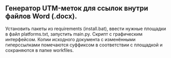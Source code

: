 ## Генератор UTM-меток для ссылок внутри файлов Word (.docx).
Установить пакеты из requirements (install.bat), ввести нужные площадки в файл platforms.txt, запустить main.py. Скрипт с графическим интерфейсом.
Копии исходного документа с изменёнными гиперссылками помечаются суффиксом в соответствии с площадкой и сохраняются в папке workfiles.
